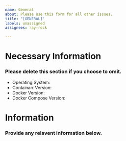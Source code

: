 ```yaml
---
name: General
about: Please use this form for all other issues.
title: "[GENERAL]"
labels: unassigned
assignees: ray-rock

---
```


# Necessary Information

### Please delete this section if you choose to omit.

- Operating System: 
- Containarr Version: 
- Docker Version:
- Docker Compose Version:


# Information

### Provide any relavent information below.
